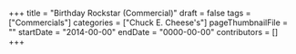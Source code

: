 +++
title = "Birthday Rockstar (Commercial)"
draft = false
tags = ["Commercials"]
categories = ["Chuck E. Cheese's"]
pageThumbnailFile = ""
startDate = "2014-00-00"
endDate = "0000-00-00"
contributors = []
+++
